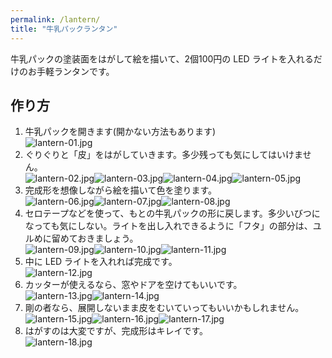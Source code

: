 ```yaml
---
permalink: /lantern/
title: "牛乳パックランタン"
---
```

牛乳パックの塗装面をはがして絵を描いて、2個100円の LED ライトを入れるだけのお手軽ランタンです。
## 作り方
1. 牛乳パックを開きます(開かない方法もあります)  
  ![lantern-01.jpg](/bsc2019/assets/images/lantern-01.jpg)
2. ぐりぐりと「皮」をはがしていきます。多少残っても気にしてはいけません。  
  ![lantern-02.jpg](/bsc2019/assets/images/lantern-02.jpg)![lantern-03.jpg](/bsc2019/assets/images/lantern-03.jpg)![lantern-04.jpg](/bsc2019/assets/images/lantern-04.jpg)![lantern-05.jpg](/bsc2019/assets/images/lantern-05.jpg)
3. 完成形を想像しながら絵を描いて色を塗ります。  
  ![lantern-06.jpg](/bsc2019/assets/images/lantern-06.jpg)![lantern-07.jpg](/bsc2019/assets/images/lantern-07.jpg)![lantern-08.jpg](/bsc2019/assets/images/lantern-08.jpg)
4. セロテープなどを使って、もとの牛乳パックの形に戻します。多少いびつになっても気にしない。ライトを出し入れできるように「フタ」の部分は、ユルめに留めておきましょう。  
  ![lantern-09.jpg](/bsc2019/assets/images/lantern-09.jpg)![lantern-10.jpg](/bsc2019/assets/images/lantern-10.jpg)![lantern-11.jpg](/bsc2019/assets/images/lantern-11.jpg)
5. 中に LED ライトを入れれば完成です。  
  ![lantern-12.jpg](/bsc2019/assets/images/lantern-12.jpg)
6. カッターが使えるなら、窓やドアを空けてもいいです。  
  ![lantern-13.jpg](/bsc2019/assets/images/lantern-13.jpg)![lantern-14.jpg](/bsc2019/assets/images/lantern-14.jpg)
7. 剛の者なら、展開しないまま皮をむいていってもいいかもしれません。  
  ![lantern-15.jpg](/bsc2019/assets/images/lantern-15.jpg)![lantern-16.jpg](/bsc2019/assets/images/lantern-16.jpg)![lantern-17.jpg](/bsc2019/assets/images/lantern-17.jpg)
8. はがすのは大変ですが、完成形はキレイです。  
  ![lantern-18.jpg](/bsc2019/assets/images/lantern-18.jpg)

